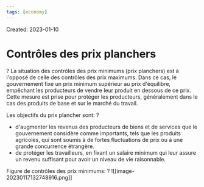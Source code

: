 ```yaml
---
tags: [economy]
---
```

Created: 2023-01-10

# Contrôles des prix planchers
?
La situation des contrôles des prix minimums (prix planchers) est à l'opposé de celle des contrôles des prix maximums. Dans ce cas, le gouvernement fixe un prix minimum supérieur au prix d'équilibre, empêchant les producteurs de vendre leur produit en dessous de ce prix. Cette mesure est prise pour protéger les producteurs, généralement dans le cas des produits de base et sur le marché du travail.
<!--SR:!2024-04-06,100,210-->

Les objectifs du prix plancher sont:
?
- d'augmenter les revenus des producteurs de biens et de services que le gouvernement considère comme importants, tels que les produits agricoles, qui sont soumis à de fortes fluctuations de prix ou à une grande concurrence étrangère.
- de protéger les travailleurs, en fixant un salaire minimum qui leur assure un revenu suffisant pour avoir un niveau de vie raisonnable.
<!--SR:!2024-02-29,128,208-->


Figure de contrôles des prix minimums:
?
![[image-20230117132748916.png]]
<!--SR:!2024-02-19,31,188-->




